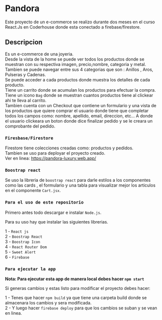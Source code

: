 # Pandora

Este proyecto de un e-commerce se realizo durante dos meses en el curso React.Js en Coderhouse donde esta conectado a firebase/firestore.

## Descripcion

Es un e-commerce de una joyeria.\
Desde la vista de la home se puede ver todos los productos donde se muestran con su respectiva imagen, precio,nombre, categoria y metal.\
Tambien se puede navegar entre sus 4 categorias que son : Anillos , Aros, Pulseras y Cadenas.\
Se puede acceder a cada productos donde muestra los detalles de cada producto.\
Tiene un carrito donde se acumulan los productos para efectuar la compra.\
Tiene un icono `Bag` donde se muestran cuantos productos tiene al clickear ahi te lleva al carrito.\
Tambien cuenta con un Checkout que contiene un formulario y una vista de los productos que quiere comprar el usuario donde tiene que completar todos los campos como: nombre, apellido, email, direccion, etc...
A donde el usuario clickeara un boton donde dice finalizar pedido y se le creara un comprobante del pedido.

### `Firesbase/Firestore`

Firestore tiene colecciones creadas como: productos y pedidos.\
Tambien se uso para deployar el proyecto creado.\
Ver en linea: https://pandora-luxury.web.app/

### `Boostrap react`

Se uso la libreria de `boostrap react` para darle estilos a los componentes como las cards , el formulario y una tabla para visualizar mejor los articulos en el componente `Cart.jsx`.

### `Para el uso de este repositorio`

Primero antes todo descargar e instalar `Node.js`.

Para su uso hay que instalar las siguientes librerias.

1 - `React js`\
2 - `Boostrap React`\
3 - `Boostrap Icon`\
4 - `React Router Dom`\
5 - `Sweet Alert`\
6 - `Firebase`

### `Para ejecutar la app`

**Nota: Para ejecutar esta app de manera local debes hacer `npm start`**

Si generas cambios y estas listo para modificar el proyecto debes hacer:

1 - Tenes que hacer `npm build` ya que tiene una carpeta build donde se almacenara los cambios y sera modificada.\
2 - Y luego hacer `firebase deploy` para que los cambios se suban y se vean en linea.

